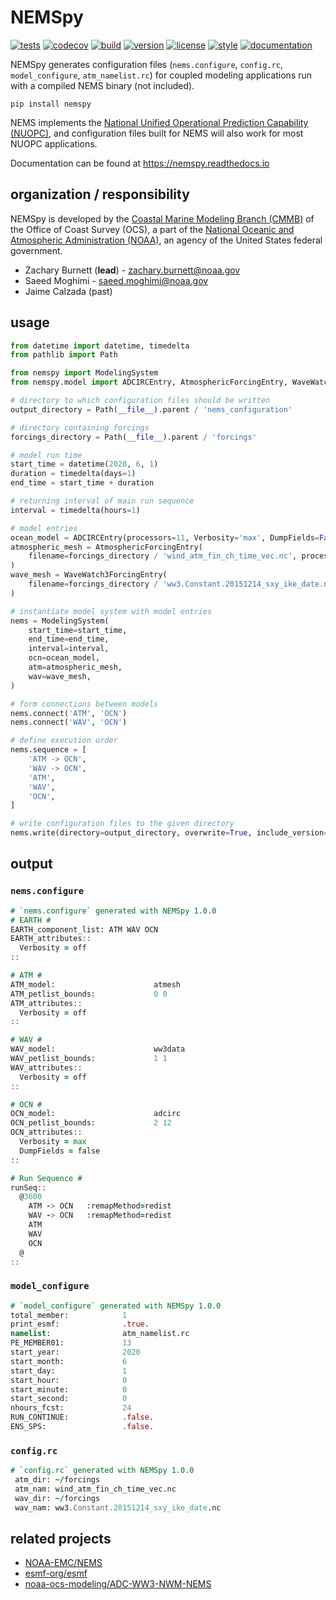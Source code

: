 # NEMSpy

[![tests](https://github.com/noaa-ocs-modeling/NEMSpy/workflows/tests/badge.svg)](https://github.com/noaa-ocs-modeling/NEMSpy/actions?query=workflow%3Atests)
[![codecov](https://codecov.io/gh/noaa-ocs-modeling/nemspy/branch/master/graph/badge.svg?token=uyeRvhmBtD)](https://codecov.io/gh/noaa-ocs-modeling/nemspy)
[![build](https://github.com/noaa-ocs-modeling/NEMSpy/workflows/build/badge.svg)](https://github.com/noaa-ocs-modeling/NEMSpy/actions?query=workflow%3Abuild)
[![version](https://img.shields.io/pypi/v/nemspy)](https://pypi.org/project/nemspy)
[![license](https://img.shields.io/github/license/noaa-ocs-modeling/nemspy)](https://creativecommons.org/share-your-work/public-domain/cc0)
[![style](https://sourceforge.net/p/oitnb/code/ci/default/tree/_doc/_static/oitnb.svg?format=raw)](https://sourceforge.net/p/oitnb/code)
[![documentation](https://readthedocs.org/projects/nemspy/badge/?version=latest)](https://nemspy.readthedocs.io/en/latest/?badge=latest)

NEMSpy generates configuration files (`nems.configure`, `config.rc`, `model_configure`, `atm_namelist.rc`)
for coupled modeling applications run with a compiled NEMS binary (not included).

```shell
pip install nemspy
```

NEMS implements
the [National Unified Operational Prediction Capability (NUOPC)](https://www.earthsystemcog.org/projects/nuopc/), and
configuration files built for NEMS will also work for most NUOPC applications.

Documentation can be found at https://nemspy.readthedocs.io

## organization / responsibility

NEMSpy is developed by the [Coastal Marine Modeling Branch (CMMB)](https://coastaloceanmodels.noaa.gov) of the Office of Coast Survey (OCS), a part of the [National Oceanic and Atmospheric Administration (NOAA)](https://www.noaa.gov), an agency of the United States federal government.

- Zachary Burnett (**lead**) - zachary.burnett@noaa.gov
- Saeed Moghimi - saeed.moghimi@noaa.gov
- Jaime Calzada (past)

## usage

```python
from datetime import datetime, timedelta
from pathlib import Path

from nemspy import ModelingSystem
from nemspy.model import ADCIRCEntry, AtmosphericForcingEntry, WaveWatch3ForcingEntry

# directory to which configuration files should be written
output_directory = Path(__file__).parent / 'nems_configuration'

# directory containing forcings
forcings_directory = Path(__file__).parent / 'forcings'

# model run time
start_time = datetime(2020, 6, 1)
duration = timedelta(days=1)
end_time = start_time + duration

# returning interval of main run sequence
interval = timedelta(hours=1)

# model entries
ocean_model = ADCIRCEntry(processors=11, Verbosity='max', DumpFields=False)
atmospheric_mesh = AtmosphericForcingEntry(
    filename=forcings_directory / 'wind_atm_fin_ch_time_vec.nc', processors=1
)
wave_mesh = WaveWatch3ForcingEntry(
    filename=forcings_directory / 'ww3.Constant.20151214_sxy_ike_date.nc', processors=1
)

# instantiate model system with model entries
nems = ModelingSystem(
    start_time=start_time,
    end_time=end_time,
    interval=interval,
    ocn=ocean_model,
    atm=atmospheric_mesh,
    wav=wave_mesh,
)

# form connections between models
nems.connect('ATM', 'OCN')
nems.connect('WAV', 'OCN')

# define execution order
nems.sequence = [
    'ATM -> OCN',
    'WAV -> OCN',
    'ATM',
    'WAV',
    'OCN',
]

# write configuration files to the given directory
nems.write(directory=output_directory, overwrite=True, include_version=True)

```

## output

### `nems.configure`

```fortran
# `nems.configure` generated with NEMSpy 1.0.0
# EARTH #
EARTH_component_list: ATM WAV OCN
EARTH_attributes::
  Verbosity = off
::

# ATM #
ATM_model:                      atmesh
ATM_petlist_bounds:             0 0
ATM_attributes::
  Verbosity = off
::

# WAV #
WAV_model:                      ww3data
WAV_petlist_bounds:             1 1
WAV_attributes::
  Verbosity = off
::

# OCN #
OCN_model:                      adcirc
OCN_petlist_bounds:             2 12
OCN_attributes::
  Verbosity = max
  DumpFields = false
::

# Run Sequence #
runSeq::
  @3600
    ATM -> OCN   :remapMethod=redist
    WAV -> OCN   :remapMethod=redist
    ATM
    WAV
    OCN
  @
::
```

### `model_configure`

```fortran
# `model_configure` generated with NEMSpy 1.0.0
total_member:            1
print_esmf:              .true.
namelist:                atm_namelist.rc
PE_MEMBER01:             13
start_year:              2020
start_month:             6
start_day:               1
start_hour:              0
start_minute:            0
start_second:            0
nhours_fcst:             24
RUN_CONTINUE:            .false.
ENS_SPS:                 .false.
```

### `config.rc`

```fortran
# `config.rc` generated with NEMSpy 1.0.0
 atm_dir: ~/forcings
 atm_nam: wind_atm_fin_ch_time_vec.nc
 wav_dir: ~/forcings
 wav_nam: ww3.Constant.20151214_sxy_ike_date.nc
```

## related projects

- [NOAA-EMC/NEMS](https://github.com/NOAA-EMC/NEMS)
- [esmf-org/esmf](https://github.com/esmf-org/esmf)
- [noaa-ocs-modeling/ADC-WW3-NWM-NEMS](https://github.com/noaa-ocs-modeling/ADC-WW3-NWM-NEMS)
